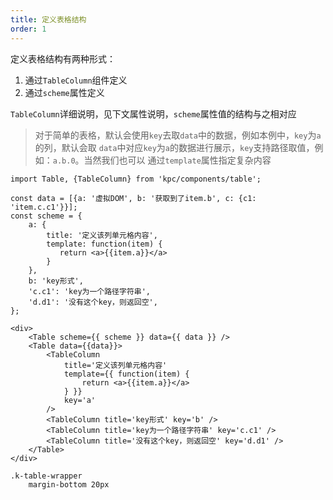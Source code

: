 ```yaml
---
title: 定义表格结构
order: 1
---
```


定义表格结构有两种形式：

1. 通过`TableColumn`组件定义 
2. 通过`scheme`属性定义

`TableColumn`详细说明，见下文属性说明，`scheme`属性值的结构与之相对应

> 对于简单的表格，默认会使用`key`去取`data`中的数据，例如本例中，`key`为`a`的列，默认会取
> `data`中对应`key`为`a`的数据进行展示，`key`支持路径取值，例如：`a.b.0`。当然我们也可以
> 通过`template`属性指定复杂内容

```vdt
import Table, {TableColumn} from 'kpc/components/table';

const data = [{a: '虚拟DOM', b: '获取到了item.b', c: {c1: 'item.c.c1'}}];
const scheme = {
    a: {
        title: '定义该列单元格内容',
        template: function(item) {
           return <a>{{item.a}}</a>
        }
    },
    b: 'key形式',
    'c.c1': 'key为一个路径字符串',
    'd.d1': '没有这个key，则返回空',
};

<div>
    <Table scheme={{ scheme }} data={{ data }} />
    <Table data={{data}}>
        <TableColumn 
            title='定义该列单元格内容'
            template={{ function(item) {
                return <a>{{item.a}}</a>
            } }} 
            key='a'
        />
        <TableColumn title='key形式' key='b' />
        <TableColumn title='key为一个路径字符串' key='c.c1' />
        <TableColumn title='没有这个key，则返回空' key='d.d1' />
    </Table>
</div>
```

```styl
.k-table-wrapper
    margin-bottom 20px
```
